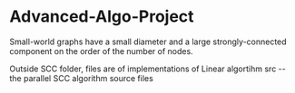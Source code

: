 # Advanced-Algo-Project

Small-world graphs have a small diameter and a large 
strongly-connected component on the order of the number of nodes.

Outside SCC folder, files are of implementations of Linear algortihm
src -- the parallel SCC algorithm source files
